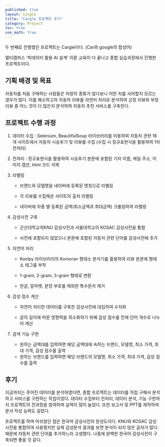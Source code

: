 ```yaml
---
published: true
layout: single
title: "Cargle 프로젝트 후기"
category: Project
toc: true
use_math: true
---
```


두 번째로 진행했던 프로젝트는 Cargle이다. (Car와 google의 합성어)

멀티캠퍼스 '빅데이터 활용 AI 설계' 이론 교육이 다 끝나고 종합 실습과정에서 진행한 프로젝트이다.



## 기획 배경 및 목표

자동차를 처음 구매하는 사람들은 차량의 종류가 많다보니 어떤 차를 사야할지 모르는 경우가 많다.  이를 해소하고자 자동차 리뷰를 자연어 처리로 분석하여 긍정 리뷰와 부정 리뷰 중 어느 것이 더 많은지 분석하여 자동차 추천 서비스를 구축한다.



## 프로젝트 수행 과정

1. 데이터 수집 : Selenium, BeautifulSoup 라이브러리를 이용하여 자동차 관련 16개 사이트에서 자동차 시승후기 및 리뷰를 수집 (수집 시 정규표현식을 활용하여 1차 전처리)

   

2. 전처리 : 정규표현식을 활용하여 시승후기 본문에 포함된 기자 이름, 메일 주소, 이미지 캡션, html 코드 삭제 

   

3. 라벨링

   - 브랜드와 모델명을 네이버에 등록된 명칭으로 라벨링

   - 각 리뷰를 수집해온 사이트의 출처 라벨링

   - 네이버에 차종 별 등록된 금액(최소금액과 최대금액) 크롤링하여 라벨링

     

4. 감성사전 구축

   - 군산대학교의KNU 감성사전과 서울대학교의 KOSAC 감성사전을 통합

   - 사전에 포함되지 않았으나 본문에 포함된 자동차 관련 단어를 감성사전에 추가

     

5. 자연어 처리

   - Konlpy 라이브러리의 Komoran 형태소 분석기를 활용하여 리뷰 본문에 형태소 태그를 부착

   - 1-gram, 2-gram, 3-gram 형태로 변환

   - 한글, 알파벳, 문장 부호를 제외한 특수문자 제거

     

6. 감성 점수 계산

   - 자연어 처리한 데이터를 구축한 감성사전에 대입하여 수치화

   - 글의 길이에 따른 영향력을 최소화하기 위해 감성 점수를 전체 단어 개수로 나누어 계산

     

7. 검색 기능 구현

   - 원하는 금액대를 입력하면 해당 금액대에 속하는 브랜드, 모델명, 최소 가격, 최대 가격, 감성 점수를 출력
   - 원하는 브랜드를 입력하면 해당 브랜드의 모델명, 최소 가격, 최대 가격, 감성 점수를 출력  



## 후기

지금까지는 주어진 데이터를 분석하였다면, 종합 프로젝트는 데이터를 직접 구해서 분석하고 서비스를 구현하는 작업이었다. 데이터 수집부터 전처리, 데이터 분석, 기능 구현까지 프로젝트의 전과정을 참여하며 실력이 많이 늘었다. 또한 보고서 및 PPT를 제작하며 문서 작성 능력도 길렀다.

프로젝트를 하며 아쉬웠던 점은 한국어 감성사전의 완성도이다. KNU와 KOSAC 감성사전을 통합하여 사용했지만 실제 감성분석 결과를 보면 분석이 되지 않은 글자가 많다. 때문에 자동차 관련 단어를 추가하느라 고생했다. 나중에 완벽한 한국어 감성사전이 구축되면 좋을 것 같다.
